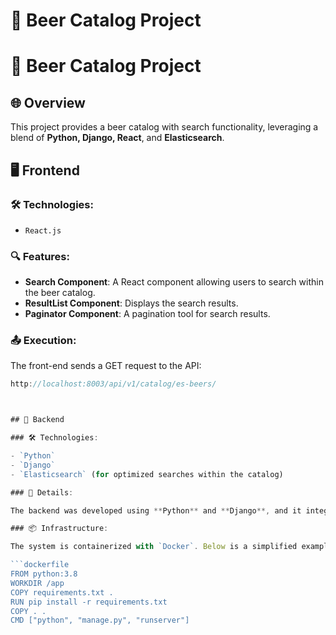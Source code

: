 # 🍺 Beer Catalog Project

# 🍺 Beer Catalog Project

## 🌐 Overview

This project provides a beer catalog with search functionality, leveraging a blend of **Python, Django, React**, and **Elasticsearch**.

## 🖥️ Frontend

### 🛠️ Technologies:

- `React.js`

### 🔍 Features:

- **Search Component**: A React component allowing users to search within the beer catalog.
- **ResultList Component**: Displays the search results.
- **Paginator Component**: A pagination tool for search results.

### 📤 Execution:

The front-end sends a GET request to the API:

````javascript
http://localhost:8003/api/v1/catalog/es-beers/



## 🚀 Backend

### 🛠️ Technologies:

- `Python`
- `Django`
- `Elasticsearch` (for optimized searches within the catalog)

### 📄 Details:

The backend was developed using **Python** and **Django**, and it integrates with **Elasticsearch** to offer efficient searches in the beer catalog. The system was containerized using `Docker`, which makes deployment easier and ensures consistency across different environments.

### 📦 Infrastructure:

The system is containerized with `Docker`. Below is a simplified example of a `Dockerfile` (assuming you might have one) for illustration:

```dockerfile
FROM python:3.8
WORKDIR /app
COPY requirements.txt .
RUN pip install -r requirements.txt
COPY . .
CMD ["python", "manage.py", "runserver"]
````
